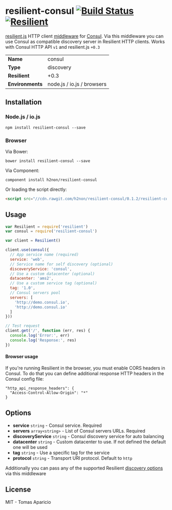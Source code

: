 # resilient-consul  [![Build Status](https://travis-ci.org/h2non/resilient-consul.svg?branch=master)](https://travis-ci.org/h2non/resilient-consul) [![Resilient](https://img.shields.io/badge/I'm-resilient-green.svg?style=flat-square)](http://resilient-http.github.io) 

[resilient.js](https://github.com/resilient-http/resilient.js) HTTP client 
[middleware](https://github.com/resilient-http/resilient.js#middleware-layer) for [Consul](https://www.consul.io). 
Via this middleware you can use Consul as compatible discovery server in Resilient HTTP clients.
Works with Consul HTTP API `v1` and resilient.js `+0.3`

<table>
<tr>
<td><b>Name</b></td><td>consul</td>
</tr>
<tr>
<td><b>Type</b></td><td>discovery</td>
</tr>
<tr>
<td><b>Resilient</b></td><td>+0.3</td>
</tr>
<tr>
<td><b>Environments</b></td><td>node.js / io.js / browsers</td>
</tr>
</table>

## Installation

### Node.js / io.js

```
npm install resilient-consul --save
```

### Browser

Via Bower:
```
bower install resilient-consul --save
```

Via Component:
```
component install h2non/resilient-consul
```

Or loading the script directly:
```html
<script src="//cdn.rawgit.com/h2non/resilient-consul/0.1.2/resilient-consul.js"></script>
```

## Usage

```js
var Resilient = require('resilient')
var consul = require('resilient-consul')

var client = Resilient()

client.use(consul({
  // App service name (required)
  service: 'web',
  // Service name for self discovery (optional)
  discoveryService: 'consul',
  // Use a custom datacenter (optional)
  datacenter: 'ams2',
  // Use a custom service tag (optional)
  tag: '1.0',
  // Consul servers pool
  servers: [
    'http://demo.consul.io',
    'http://demo.consul.io'
  ]
}))

// Test request
client.get('/', function (err, res) {
  console.log('Error:', err)
  console.log('Response:', res)
})
```

#### Browser usage

If you're running Resilient in the browser, you must enable CORS headers in Consul.
To do that you can define additional response HTTP headers in the Consul config file:

```
"http_api_response_headers": {
  "Access-Control-Allow-Origin": "*"
}
```

## Options

- **service** `string` - Consul service. Required
- **servers** `array<string>` - List of Consul servers URLs. Required
- **discoveryService** `string` - Consul discovery service for auto balancing
- **datacenter** `string` - Custom datacenter to use. If not defined the default one will be used 
- **tag** `string` - Use a specific tag for the service
- **protocol** `string` - Transport URI protocol. Default to `http`

Additionally you can pass any of the supported Resilient 
[discovery options](https://github.com/resilient-http/resilient.js#discovery) via this middleware

## License

MIT - Tomas Aparicio
